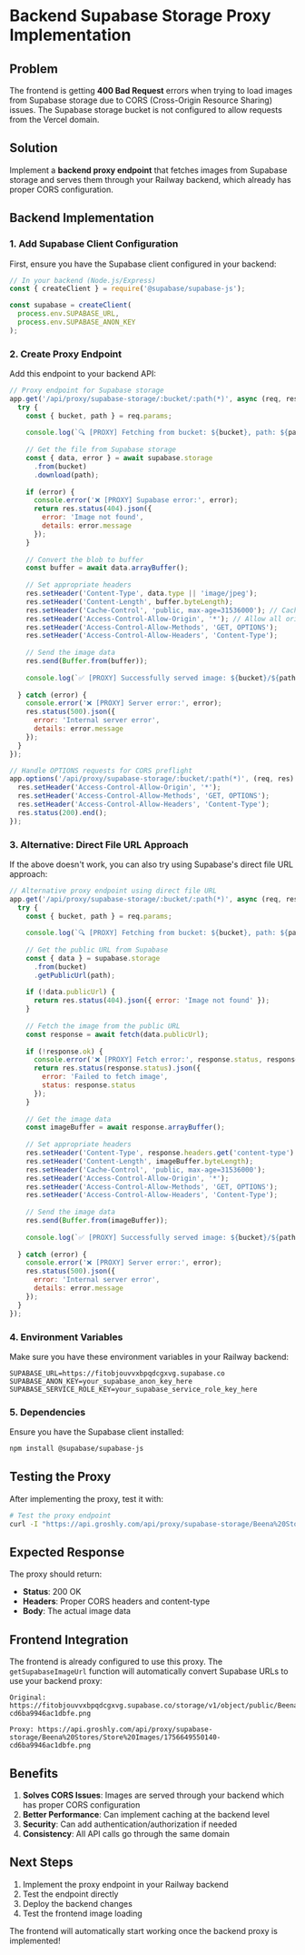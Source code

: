# Backend Supabase Storage Proxy Implementation

## Problem
The frontend is getting **400 Bad Request** errors when trying to load images from Supabase storage due to CORS (Cross-Origin Resource Sharing) issues. The Supabase storage bucket is not configured to allow requests from the Vercel domain.

## Solution
Implement a **backend proxy endpoint** that fetches images from Supabase storage and serves them through your Railway backend, which already has proper CORS configuration.

## Backend Implementation

### 1. Add Supabase Client Configuration

First, ensure you have the Supabase client configured in your backend:

```javascript
// In your backend (Node.js/Express)
const { createClient } = require('@supabase/supabase-js');

const supabase = createClient(
  process.env.SUPABASE_URL,
  process.env.SUPABASE_ANON_KEY
);
```

### 2. Create Proxy Endpoint

Add this endpoint to your backend API:

```javascript
// Proxy endpoint for Supabase storage
app.get('/api/proxy/supabase-storage/:bucket/:path(*)', async (req, res) => {
  try {
    const { bucket, path } = req.params;
    
    console.log(`🔍 [PROXY] Fetching from bucket: ${bucket}, path: ${path}`);
    
    // Get the file from Supabase storage
    const { data, error } = await supabase.storage
      .from(bucket)
      .download(path);
    
    if (error) {
      console.error('❌ [PROXY] Supabase error:', error);
      return res.status(404).json({ 
        error: 'Image not found',
        details: error.message 
      });
    }
    
    // Convert the blob to buffer
    const buffer = await data.arrayBuffer();
    
    // Set appropriate headers
    res.setHeader('Content-Type', data.type || 'image/jpeg');
    res.setHeader('Content-Length', buffer.byteLength);
    res.setHeader('Cache-Control', 'public, max-age=31536000'); // Cache for 1 year
    res.setHeader('Access-Control-Allow-Origin', '*'); // Allow all origins
    res.setHeader('Access-Control-Allow-Methods', 'GET, OPTIONS');
    res.setHeader('Access-Control-Allow-Headers', 'Content-Type');
    
    // Send the image data
    res.send(Buffer.from(buffer));
    
    console.log(`✅ [PROXY] Successfully served image: ${bucket}/${path}`);
    
  } catch (error) {
    console.error('❌ [PROXY] Server error:', error);
    res.status(500).json({ 
      error: 'Internal server error',
      details: error.message 
    });
  }
});

// Handle OPTIONS requests for CORS preflight
app.options('/api/proxy/supabase-storage/:bucket/:path(*)', (req, res) => {
  res.setHeader('Access-Control-Allow-Origin', '*');
  res.setHeader('Access-Control-Allow-Methods', 'GET, OPTIONS');
  res.setHeader('Access-Control-Allow-Headers', 'Content-Type');
  res.status(200).end();
});
```

### 3. Alternative: Direct File URL Approach

If the above doesn't work, you can also try using Supabase's direct file URL approach:

```javascript
// Alternative proxy endpoint using direct file URL
app.get('/api/proxy/supabase-storage/:bucket/:path(*)', async (req, res) => {
  try {
    const { bucket, path } = req.params;
    
    console.log(`🔍 [PROXY] Fetching from bucket: ${bucket}, path: ${path}`);
    
    // Get the public URL from Supabase
    const { data } = supabase.storage
      .from(bucket)
      .getPublicUrl(path);
    
    if (!data.publicUrl) {
      return res.status(404).json({ error: 'Image not found' });
    }
    
    // Fetch the image from the public URL
    const response = await fetch(data.publicUrl);
    
    if (!response.ok) {
      console.error('❌ [PROXY] Fetch error:', response.status, response.statusText);
      return res.status(response.status).json({ 
        error: 'Failed to fetch image',
        status: response.status 
      });
    }
    
    // Get the image data
    const imageBuffer = await response.arrayBuffer();
    
    // Set appropriate headers
    res.setHeader('Content-Type', response.headers.get('content-type') || 'image/jpeg');
    res.setHeader('Content-Length', imageBuffer.byteLength);
    res.setHeader('Cache-Control', 'public, max-age=31536000');
    res.setHeader('Access-Control-Allow-Origin', '*');
    res.setHeader('Access-Control-Allow-Methods', 'GET, OPTIONS');
    res.setHeader('Access-Control-Allow-Headers', 'Content-Type');
    
    // Send the image data
    res.send(Buffer.from(imageBuffer));
    
    console.log(`✅ [PROXY] Successfully served image: ${bucket}/${path}`);
    
  } catch (error) {
    console.error('❌ [PROXY] Server error:', error);
    res.status(500).json({ 
      error: 'Internal server error',
      details: error.message 
    });
  }
});
```

### 4. Environment Variables

Make sure you have these environment variables in your Railway backend:

```env
SUPABASE_URL=https://fitobjouvvxbpqdcgxvg.supabase.co
SUPABASE_ANON_KEY=your_supabase_anon_key_here
SUPABASE_SERVICE_ROLE_KEY=your_supabase_service_role_key_here
```

### 5. Dependencies

Ensure you have the Supabase client installed:

```bash
npm install @supabase/supabase-js
```

## Testing the Proxy

After implementing the proxy, test it with:

```bash
# Test the proxy endpoint
curl -I "https://api.groshly.com/api/proxy/supabase-storage/Beena%20Stores/Store%20Images/1756649550140-cd6ba9946ac1dbfe.png"
```

## Expected Response

The proxy should return:
- **Status**: 200 OK
- **Headers**: Proper CORS headers and content-type
- **Body**: The actual image data

## Frontend Integration

The frontend is already configured to use this proxy. The `getSupabaseImageUrl` function will automatically convert Supabase URLs to use your backend proxy:

```
Original: https://fitobjouvvxbpqdcgxvg.supabase.co/storage/v1/object/public/Beena%20Stores/Store%20Images/1756649550140-cd6ba9946ac1dbfe.png

Proxy: https://api.groshly.com/api/proxy/supabase-storage/Beena%20Stores/Store%20Images/1756649550140-cd6ba9946ac1dbfe.png
```

## Benefits

1. **Solves CORS Issues**: Images are served through your backend which has proper CORS configuration
2. **Better Performance**: Can implement caching at the backend level
3. **Security**: Can add authentication/authorization if needed
4. **Consistency**: All API calls go through the same domain

## Next Steps

1. Implement the proxy endpoint in your Railway backend
2. Test the endpoint directly
3. Deploy the backend changes
4. Test the frontend image loading

The frontend will automatically start working once the backend proxy is implemented!
